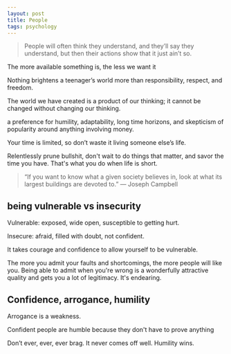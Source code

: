 ```yaml
---
layout: post
title: People 
tags: psychology
---
```



> People will often think they understand, 
and they’ll say they understand, 
but then their actions show that it just ain’t so.


The more available something is, the less we want it

Nothing brightens a teenager’s world more than responsibility, respect, and freedom.

The world we have created is a product of our thinking; it cannot be changed without changing our thinking.

a preference for humility, adaptability, long time horizons, and skepticism of popularity around anything involving money. 

Your time is limited, so don’t waste it living someone else’s life.

Relentlessly prune bullshit, don't wait to do things that matter, and savor the time you have. That's what you do when life is short.

> “If you want to know what a given society believes in, look at what its largest buildings are devoted to.” — Joseph Campbell

## being vulnerable vs insecurity
Vulnerable: exposed, wide open, susceptible to getting hurt.

Insecure: afraid, filled with doubt, not confident.

It takes courage and confidence to allow yourself to be vulnerable.

The more you admit your faults and shortcomings, the more people will like you. 
Being able to admit when you're wrong is a wonderfully attractive quality and gets you a lot of legitimacy. It's endearing.

## Confidence, arrogance, humility 
Arrogance is a weakness.

Confident people are humble because they don't have to prove anything

Don’t ever, ever, ever brag. It never comes off well. Humility wins.
